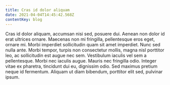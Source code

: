 ```yaml
---
title: Cras id dolor aliquam
date: 2021-04-04T14:45:42.568Z
contentKey: blog
---
```


<!--StartFragment-->

Cras id dolor aliquam, accumsan nisi sed, posuere dui. Aenean non dolor id erat ultrices ornare. Maecenas non mi fringilla, pellentesque eros eget, ornare mi. Morbi imperdiet sollicitudin quam sit amet imperdiet. Nunc sed nulla ante. Morbi tempor, turpis non consectetur mollis, magna nisl porttitor leo, ac sollicitudin est augue nec sem. Vestibulum iaculis vel sem a pellentesque. Morbi nec iaculis augue. Mauris nec fringilla odio. Integer vitae ex pharetra, tincidunt dui eu, dignissim odio. Sed maximus pretium neque id fermentum. Aliquam ut diam bibendum, porttitor elit sed, pulvinar ipsum.

<!--EndFragment-->
